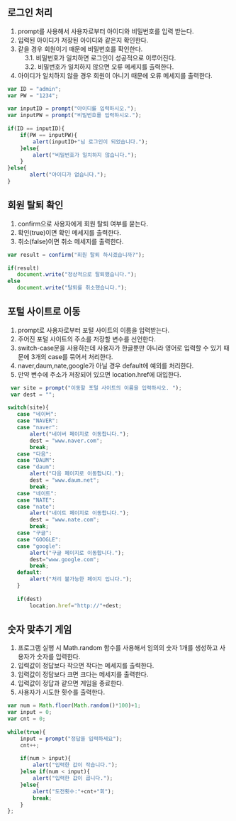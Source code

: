 ## 로그인 처리 

1. prompt를 사용해서 사용자로부터 아이디와 비밀번호를 입력 받는다.   
2. 입력된 아이디가 저장된 아이디와 같은지 확인한다.   
3. 같을 경우 회원이기 때문에 비밀번호를 확인한다.    
&nbsp;&nbsp;&nbsp;&nbsp;3.1. 비밀번호가 일치하면 로그인이 성공적으로 이루어진다.      
&nbsp;&nbsp;&nbsp;&nbsp;3.2. 비밀번호가 일치하지 않으면 오류 메세지를 출력한다.     
4. 아이디가 일치하지 않을 경우 회원이 아니기 때문에 오류 메세지를 출력한다.   
```javascript
var ID = "admin";
var PW = "1234";
   
var inputID = prompt("아이디를 입력하시오.");
var inputPW = prompt("비밀번호를 입력하시오.");
   
if(ID == inputID){
    if(PW == inputPW){
        alert(inputID+"님 로그인이 되었습니다.");
    }else{
        alert("비밀번호가 일치하지 않습니다.");
    }
}else{
       alert("아이디가 없습니다.");
}
```

## 회원 탈퇴 확인

1. confirm으로 사용자에게 회원 탈퇴 여부를 묻는다.    
2. 확인(true)이면 확인 메세지를 출력한다.    
3. 취소(false)이면 취소 메세지를 출력한다.    
```javascript
var result = confirm("회원 탈퇴 하시겠습니까?");
    
if(result)
   document.write("정상적으로 탈퇴했습니다.");
else
   document.write("탈퇴를 취소했습니다.");
```

## 포털 사이트로 이동

1. prompt로 사용자로부터 포털 사이트의 이름을 입력받는다.
2. 주어진 포털 사이트의 주소를 저장할 변수를 선언한다.
3. switch-case문을 사용하는데 사용자가 한글뿐만 아니라 영어로 입력할 수 있기 때문에 3개의 case를 묶어서 처리한다.
4. naver,daum,nate,google가 아닐 경우 default에 예외를 처리한다.
5. 만약 변수에 주소가 저장되어 있으면 location.href에 대입한다.
```javascript
 var site = prompt("이동할 포털 사이트의 이름을 입력하시오. ");
 var dest = "";
   
switch(site){
   case "네이버":
   case "NAVER":
   case "naver":
       alert("네이버 페이지로 이동합니다.");
       dest = "www.naver.com";       
       break;
   case "다음":
   case "DAUM":
   case "daum":
       alert("다음 페이지로 이동합니다.");
       dest = "www.daum.net";
       break;
   case "네이트":
   case "NATE":
   case "nate":
       alert("네이트 페이지로 이동합니다.");
       dest = "www.nate.com";
       break;
   case "구글":
   case "GOOGLE":
   case "google":
       alert("구글 페이지로 이동합니다.");
       dest="www.google.com";
       break;
   default:
       alert("처리 불가능한 페이지 입니다.");
   }
   
   if(dest)
       location.href="http://"+dest;   
```

## 숫자 맞추기 게임

1. 프로그램 실행 시 Math.random 함수를 사용해서 임의의 숫자 1개를 생성하고 사용자가 숫자를 입력한다.
2. 입력값이 정답보다 작으면 작다는 메세지를 출력한다.
3. 입력값이 정답보다 크면 크다는 메세지를 출력한다.
4. 입력값이 정답과 같으면 게임을 종료한다.
5. 사용자가 시도한 횟수를 출력한다.
```javascript
var num = Math.floor(Math.random()*100)+1;
var input = 0;
var cnt = 0;
 
while(true){
    input = prompt("정답을 입력하세요");
    cnt++;
       
    if(num > input){
        alert("입력한 값이 작습니다.");            
    }else if(num < input){
        alert("입력한 값이 큽니다.");
    }else{ 
        alert("도전횟수:"+cnt+"회");
        break;
    }
};
```
